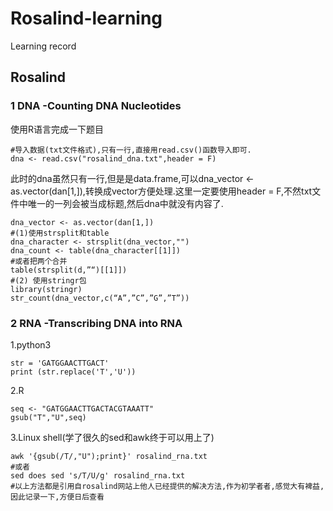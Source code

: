 # Rosalind-learning 
Learning record 
## Rosalind 
### 1 DNA -Counting DNA Nucleotides  
使用R语言完成一下题目  
```
#导入数据(txt文件格式),只有一行,直接用read.csv()函数导入即可.  
dna <- read.csv("rosalind_dna.txt",header = F)  
```
此时的dna虽然只有一行,但是是data.frame,可以dna_vector <- as.vector(dan[1,]),转换成vector方便处理.这里一定要使用header = F,不然txt文件中唯一的一列会被当成标题,然后dna中就没有内容了.  
```
dna_vector <- as.vector(dan[1,])  
#(1)使用strsplit和table   
dna_character <- strsplit(dna_vector,"")  
dna_count <- table(dna_character[[1]])  
#或者把两个合并  
table(strsplit(d,”“)[[1]])  
#(2) 使用stringr包 
library(stringr)  
str_count(dna_vector,c(“A”,”C”,”G”,”T”))  
```
### 2 RNA -Transcribing DNA into RNA
1.python3  
```
str = 'GATGGAACTTGACT'
print (str.replace('T','U'))
```  
2.R
```
seq <- "GATGGAACTTGACTACGTAAATT"
gsub("T","U",seq)
```
3.Linux shell(学了很久的sed和awk终于可以用上了)
```
awk '{gsub(/T/,"U");print}' rosalind_rna.txt
#或者
sed does sed 's/T/U/g' rosalind_rna.txt
#以上方法都是引用自rosalind网站上他人已经提供的解决方法,作为初学者者,感觉大有裨益,因此记录一下,方便日后查看
```
